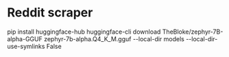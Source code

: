 # Reddit scraper

pip install huggingface-hub
huggingface-cli download TheBloke/zephyr-7B-alpha-GGUF zephyr-7b-alpha.Q4_K_M.gguf --local-dir models --local-dir-use-symlinks False
